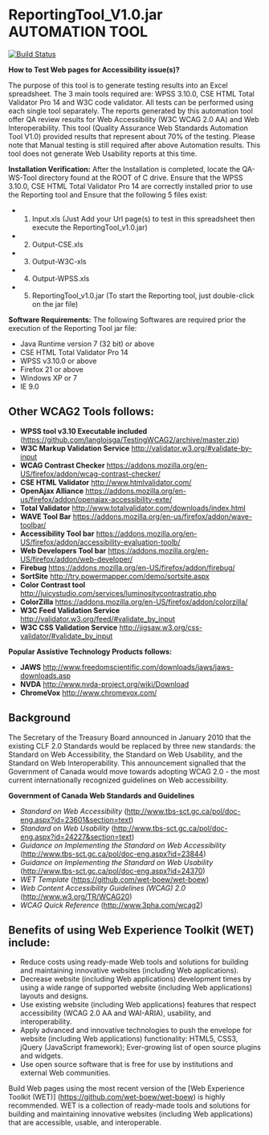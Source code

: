 # ReportingTool_V1.0.jar AUTOMATION TOOL


[![Build Status](https://secure.travis-ci.org/wet-boew/wet-boew.png?branch=master)](http://travis-ci.org/wet-boew/wet-boew)

**How to Test Web pages for Accessibility issue(s)?**

The purpose of this tool is to generate testing results into an Excel spreadsheet.  The 3 main tools required are: WPSS 3.10.0, CSE HTML Total Validator Pro 14 and W3C code validator.  All tests can be performed using each single tool separately. 
The reports generated by this automation tool offer QA review results for Web Accessibility (W3C WCAG 2.0 AA) and Web Interoperability.  This tool (Quality Assurance Web Standards Automation Tool  V1.0) provided results that represent about 70% of the testing.  Please note that Manual testing is still required after above Automation results.
This tool does not generate Web Usability reports at this time. 

**Installation Verification:**
After the Installation is completed, locate the QA-WS-Tool directory found at the ROOT of C drive. Ensure that the WPSS 3.10.0, CSE HTML Total Validator Pro 14 are correctly installed prior to use the Reporting tool and Ensure that the following 5 files exist: 
* 1.	Input.xls  (Just Add your Url page(s) to test in this spreadsheet then execute the ReportingTool_v1.0.jar)
* 2.	Output-CSE.xls
* 3.	Output-W3C-xls
* 4.	Output-WPSS.xls
* 5.	ReportingTool_v1.0.jar (To start the Reporting tool, just double-click on the jar file) 

**Software Requirements:**  The following Softwares are required prior the execution of the Reporting Tool jar file:
* Java Runtime version 7 (32 bit) or above
* CSE HTML Total Validator Pro 14
* WPSS v3.10.0 or above 
* Firefox 21 or above
* Windows XP or 7
* IE 9.0

## Other WCAG2 Tools follows:

* **WPSS tool v3.10 Executable included** (https://github.com/langloisga/TestingWCAG2/archive/master.zip)
* **W3C Markup Validation Service** http://validator.w3.org/#validate-by-input
* **WCAG Contrast Checker** https://addons.mozilla.org/en-US/firefox/addon/wcag-contrast-checker/
* **CSE HTML Validator** http://www.htmlvalidator.com/
* **OpenAjax Alliance** https://addons.mozilla.org/en-us/firefox/addon/openajax-accessibility-exte/
* **Total Validator** http://www.totalvalidator.com/downloads/index.html
* **WAVE Tool Bar** https://addons.mozilla.org/en-us/firefox/addon/wave-toolbar/
* **Accessibility Tool bar** https://addons.mozilla.org/en-US/firefox/addon/accessibility-evaluation-toolb/
* **Web Developers Tool bar** https://addons.mozilla.org/en-US/firefox/addon/web-developer/
* **Firebug** https://addons.mozilla.org/en-US/firefox/addon/firebug/
* **SortSite** http://try.powermapper.com/demo/sortsite.aspx
* **Color Contrast tool** http://juicystudio.com/services/luminositycontrastratio.php
* **ColorZilla** https://addons.mozilla.org/en-US/firefox/addon/colorzilla/
* **W3C Feed Validation Service** http://validator.w3.org/feed/#validate_by_input
* **W3C CSS Validation Service** http://jigsaw.w3.org/css-validator/#validate_by_input

 
**Popular Assistive Technology Products follows:**
* **JAWS** http://www.freedomscientific.com/downloads/jaws/jaws-downloads.asp
* **NVDA** http://www.nvda-project.org/wiki/Download
* **ChromeVox** http://www.chromevox.com/

## Background

The Secretary of the Treasury Board announced in January 2010 that the existing CLF 2.0 Standards 
would be replaced by three new standards: the Standard on Web Accessibility, the Standard on Web Usability,
and the Standard on Web Interoperability. This announcement signalled that the Government of Canada would 
move towards adopting WCAG 2.0 - the most current internationally recognized guidelines on Web accessibility.  

**Government of Canada Web Standards and Guidelines**
* *Standard on Web Accessibility* (http://www.tbs-sct.gc.ca/pol/doc-eng.aspx?id=23601&section=text)
* *Standard on Web Usability* (http://www.tbs-sct.gc.ca/pol/doc-eng.aspx?id=24227&section=text)
* *Guidance on Implementing the Standard on Web Accessibility* (http://www.tbs-sct.gc.ca/pol/doc-eng.aspx?id=23844)
* *Guidance on Implementing the Standard on Web Usability* (http://www.tbs-sct.gc.ca/pol/doc-eng.aspx?id=24370)
* *WET Template* (https://github.com/wet-boew/wet-boew)
* *Web Content Accessibility Guidelines (WCAG) 2.0* (http://www.w3.org/TR/WCAG20)
* *WCAG Quick Reference* (http://www.3pha.com/wcag2)

## Benefits of using Web Experience Toolkit (WET) include:
* Reduce costs using ready-made Web tools and solutions for building and maintaining innovative websites (including Web applications).
* Decrease website (including Web applications) development times by using a wide range of supported website (including Web applications) layouts and designs.
* Use existing website (including Web applications) features that respect accessibility (WCAG 2.0 AA and WAI-ARIA), usability, and interoperability.
* Apply advanced and innovative technologies to push the envelope for website (including Web applications) functionality:
        HTML5, CSS3, jQuery (JavaScript framework);
        Ever-growing list of open source plugins and widgets.
* Use open source software that is free for use by institutions and external Web communities.

Build Web pages using the most recent version of the [Web Experience Toolkit (WET)] (https://github.com/wet-boew/wet-boew) is
highly recommended. WET is a collection of ready-made tools and solutions for building and maintaining 
innovative websites (including Web applications) that are accessible, usable, and interoperable.
